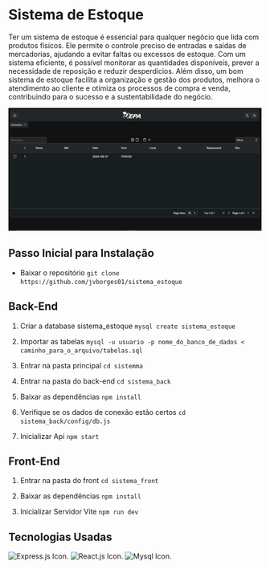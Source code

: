 # Sistema de Estoque

Ter um sistema de estoque é essencial para qualquer negócio que lida com produtos físicos. Ele permite o controle preciso de entradas e saídas de mercadorias, ajudando a evitar faltas ou excessos de estoque. Com um sistema eficiente, é possível monitorar as quantidades disponíveis, prever a necessidade de reposição e reduzir desperdícios. Além disso, um bom sistema de estoque facilita a organização e gestão dos produtos, melhora o atendimento ao cliente e otimiza os processos de compra e venda, contribuindo para o sucesso e a sustentabilidade do negócio.

![printHome](sistema_front/src/assets/tela1.PNG)


## Passo Inicial para Instalação

* Baixar o repositório
`git clone https://github.com/jvborges01/sistema_estoque`

## Back-End

1. Criar a database sistema_estoque
`mysql create sistema_estoque`

2. Importar as tabelas
`mysql -u usuario -p nome_do_banco_de_dados < caminho_para_o_arquivo/tabelas.sql`

3. Entrar na pasta principal
`cd sistemma`

4. Entrar na pasta do back-end
`cd sistema_back`

5. Baixar as dependências
`npm install`

6. Verifique se os dados de conexão estão certos
`cd sistema_back/config/db.js`

7. Inicializar Api
`npm start`

## Front-End

1. Entrar na pasta do front
`cd sistema_front`

2. Baixar as dependências
`npm install`

3. Inicializar Servidor Vite
`npm run dev`

## Tecnologias Usadas


![Express.js Icon.](https://img.icons8.com/?size=100&id=kg46nzoJrmTR&format=png&color=000000)
![React.js Icon.](https://img.icons8.com/?size=100&id=122637&format=png&color=000000)
![Mysql Icon.](https://img.icons8.com/?size=100&id=39858&format=png&color=000000)


